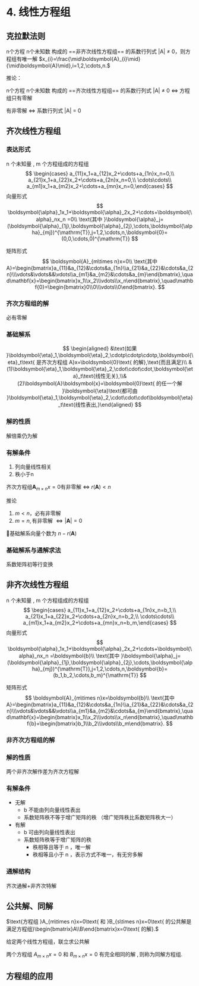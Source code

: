 # 4. 线性方程组

## 克拉默法则

n个方程 n个未知数 构成的 ==非齐次线性方程组== 的系数行列式 |A| ≠ 0，则方程组有唯一解 $x_{i}=\frac{\mid\boldsymbol{A}_{i}\mid}{\mid\boldsymbol{A}\mid},i=1,2,\cdots,n.$

推论：

n个方程 n个未知数 构成的 ==齐次线性方程组== 的系数行列式 |A| ≠ 0 ⇔ 方程组只有零解

有非零解 ⇔ 系数行列式 |A| = 0

## 齐次线性方程组

### 表达形式

n 个未知量 , m 个方程组成的方程组
$$
\begin{cases} a_{11}x_1+a_{12}x_2+\cdots+a_{1n}x_n=0,\\
a_{21}x_1+a_{22}x_2+\cdots+a_{2n}x_n=0,\\
\cdots\cdots\\
a_{m1}x_1+a_{m2}x_2+\cdots+a_{mn}x_n=0,\end{cases}
$$
向量形式
$$
\boldsymbol{\alpha}_1x_1+\boldsymbol{\alpha}_2x_2+\cdots+\boldsymbol{\alpha}_nx_n =0\\
\text{其中 }\boldsymbol{\alpha}_j=(\boldsymbol{\alpha}_{1j},\boldsymbol{\alpha}_{2j},\cdots,\boldsymbol{\alpha}_{mj})^{\mathrm{T}},j=1,2,\cdots,n,\boldsymbol{0}=(0,0,\cdots,0)^{\mathrm{T}}
$$


矩阵形式
$$
\boldsymbol{A}_{m\times n}x=0\\
\text{其中 A}=\begin{bmatrix}a_{11}&a_{12}&\cdots&a_{1n}\\a_{21}&a_{22}&\cdots&a_{2n}\\\vdots&\vdots&&\vdots\\a_{m1}&a_{m2}&\cdots&a_{m}\end{bmatrix},\quad\mathbf{x}=\begin{bmatrix}x_1\\x_2\\\vdots\\x_n\end{bmatrix},\quad\mathbf{0}=\begin{bmatrix}0\\0\\\vdots\\0\end{bmatrix}.
$$

### 齐次方程组的解

必有零解

### 基础解系

$$
\begin{aligned}
&\text{如果 }\boldsymbol{\eta}_1,\boldsymbol{\eta}_2,\cdotp\cdotp\cdotp,\boldsymbol{\eta}_t\text{ 是齐次方程组 A}x=\boldsymbol{0}\text{ 的解},\text{而且满足}\\
&(1)\boldsymbol{\eta}_1,\boldsymbol{\eta}_2,\cdot\cdot\cdot,\boldsymbol{\eta}_t\text{线性无关},\\&(2)\boldsymbol{A}\boldsymbol{x}=\boldsymbol{0}\text{ 的任一个解 }\boldsymbol{\eta}\text{都可由 }\boldsymbol{\eta}_1,\boldsymbol{\eta}_2,\cdot\cdot\cdot\boldsymbol{\eta}_t\text{线性表出,}\end{aligned}
$$

### 解的性质

解倍乘仍为解

### 有解条件

1. 列向量线性相关
2. 秩小于n

齐次方程组$\boldsymbol{A}_{m\times n}x=0$有非零解 ⇔ $r(\boldsymbol{A}) \lt n$

推论

1. $m \lt n$，必有非零解
2. $m = n, \text{有非零解 } \Leftrightarrow |\boldsymbol{A}| = 0$

:star2:基础解系向量个数为 $n -r(\boldsymbol{A})$

### 基础解系与通解求法

系数矩阵初等行变换

## 非齐次线性方程组

n 个未知量 , m 个方程组成的方程组
$$
\begin{cases} a_{11}x_1+a_{12}x_2+\cdots+a_{1n}x_n=b_1,\\
a_{21}x_1+a_{22}x_2+\cdots+a_{2n}x_n=b_2,\\
\cdots\cdots\\
a_{m1}x_1+a_{m2}x_2+\cdots+a_{mn}x_n=b_m,\end{cases}
$$
向量形式
$$
\boldsymbol{\alpha}_1x_1+\boldsymbol{\alpha}_2x_2+\cdots+\boldsymbol{\alpha}_nx_n =\boldsymbol{b}\\
\text{其中 }\boldsymbol{\alpha}_j=(\boldsymbol{\alpha}_{1j},\boldsymbol{\alpha}_{2j},\cdots,\boldsymbol{\alpha}_{mj})^{\mathrm{T}},j=1,2,\cdots,n,\boldsymbol{b}=(b_1,b_2,\cdots,b_m)^{\mathrm{T}}
$$


矩阵形式
$$
\boldsymbol{A}_{m\times n}x=\boldsymbol{b}\\
\text{其中 A}=\begin{bmatrix}a_{11}&a_{12}&\cdots&a_{1n}\\a_{21}&a_{22}&\cdots&a_{2n}\\\vdots&\vdots&&\vdots\\a_{m1}&a_{m2}&\cdots&a_{m}\end{bmatrix},\quad\mathbf{x}=\begin{bmatrix}x_1\\x_2\\\vdots\\x_n\end{bmatrix},\quad\mathbf{b}=\begin{bmatrix}b_1\\b_2\\\vdots\\b_m\end{bmatrix}.
$$

### 非齐次方程组的解

### 解的性质

两个非齐次解作差为齐次方程解

### 有解条件

- 无解
  - b 不能由列向量线性表出
  - 系数矩阵秩不等于增广矩阵的秩 （增广矩阵秩比系数矩阵秩大一）
- 有解
  - b 可由列向量线性表出
  - 系数矩阵秩等于增广矩阵的秩
    - 秩相等且等于 n ，唯一解
    - 秩相等且小于 n ，表示方式不唯一，有无穷多解

### 通解结构

齐次通解+非齐次特解

## 公共解、同解

$\text{方程组 }A_{m\times n}x=0\text{ 和 }B_{s\times n}x=0\text{ 的公共解是满足方程组}\begin{bmatrix}A\\B\end{bmatrix}x=0\text{ 的解}.$

给定两个线性方程组，联立求公共解

$\text{两个方程组 }A_{m\times n}x=0\text{ 和 }B_{m\times n}x=0\text{ 有完全相同的解 },\text{则称为同解方程组}.$

## 方程组的应用